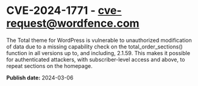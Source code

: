 # CVE-2024-1771 - cve-request@wordfence.com

The Total theme for WordPress is vulnerable to unauthorized modification of data due to a missing capability check on the total_order_sections() function in all versions up to, and including, 2.1.59. This makes it possible for authenticated attackers, with subscriber-level access and above, to repeat sections on the homepage.

**Publish date:** 2024-03-06
